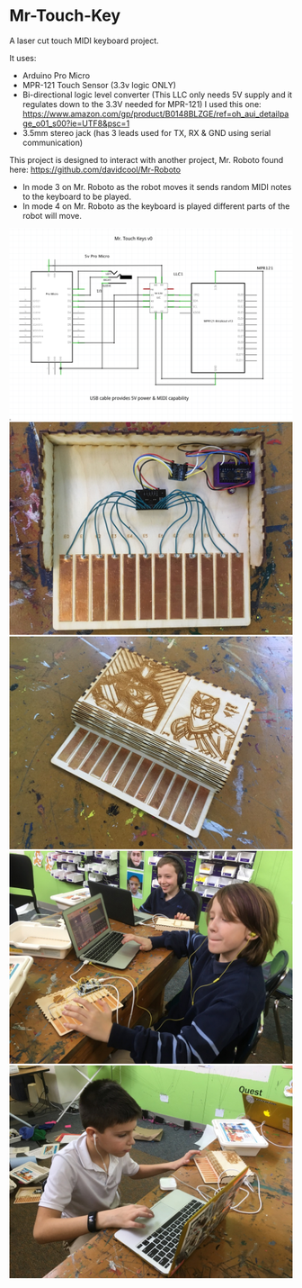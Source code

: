 # Mr-Touch-Key
A laser cut touch MIDI keyboard project.

It uses:
- Arduino Pro Micro
- MPR-121 Touch Sensor (3.3v logic ONLY)
- Bi-directional logic level converter (This LLC only needs 5V supply and it regulates down to the 3.3V needed for MPR-121) I used this one: https://www.amazon.com/gp/product/B0148BLZGE/ref=oh_aui_detailpage_o01_s00?ie=UTF8&psc=1
- 3.5mm stereo jack (has 3 leads used for TX, RX & GND using serial communication)

This project is designed to interact with another project, Mr. Roboto found here:
https://github.com/davidcool/Mr-Roboto

- In mode 3 on Mr. Roboto as the robot moves it sends random MIDI notes to the keyboard to be played.
- In mode 4 on Mr. Roboto as the keyboard is played different parts of the robot will move.

![alt text](https://github.com/davidcool/Mr-Touch-Key/blob/master/_pictures/mr_touch_key_schematic_v1.png)
![alt text](https://github.com/davidcool/Mr-Touch-Key/blob/master/_pictures/IMG_7016.jpg)
![alt text](https://github.com/davidcool/Mr-Touch-Key/blob/master/_pictures/IMG_7017.jpg)
![alt text](https://github.com/davidcool/Mr-Touch-Key/blob/master/_pictures/IMG_5797.jpg)
![alt text](https://github.com/davidcool/Mr-Touch-Key/blob/master/_pictures/IMG_5801.jpg)
